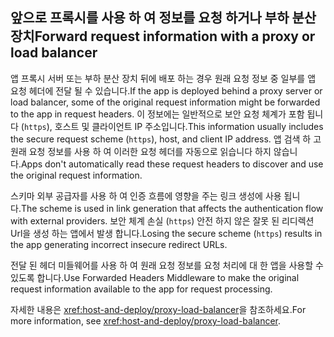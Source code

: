 ## <a name="forward-request-information-with-a-proxy-or-load-balancer"></a><span data-ttu-id="a5284-101">앞으로 프록시를 사용 하 여 정보를 요청 하거나 부하 분산 장치</span><span class="sxs-lookup"><span data-stu-id="a5284-101">Forward request information with a proxy or load balancer</span></span>

<span data-ttu-id="a5284-102">앱 프록시 서버 또는 부하 분산 장치 뒤에 배포 하는 경우 원래 요청 정보 중 일부를 앱 요청 헤더에 전달 될 수 있습니다.</span><span class="sxs-lookup"><span data-stu-id="a5284-102">If the app is deployed behind a proxy server or load balancer, some of the original request information might be forwarded to the app in request headers.</span></span> <span data-ttu-id="a5284-103">이 정보에는 일반적으로 보안 요청 체계가 포함 됩니다 (`https`), 호스트 및 클라이언트 IP 주소입니다.</span><span class="sxs-lookup"><span data-stu-id="a5284-103">This information usually includes the secure request scheme (`https`), host, and client IP address.</span></span> <span data-ttu-id="a5284-104">앱 검색 하 고 원래 요청 정보를 사용 하 여 이러한 요청 헤더를 자동으로 읽습니다 하지 않습니다.</span><span class="sxs-lookup"><span data-stu-id="a5284-104">Apps don't automatically read these request headers to discover and use the original request information.</span></span>

<span data-ttu-id="a5284-105">스키마 외부 공급자를 사용 하 여 인증 흐름에 영향을 주는 링크 생성에 사용 됩니다.</span><span class="sxs-lookup"><span data-stu-id="a5284-105">The scheme is used in link generation that affects the authentication flow with external providers.</span></span> <span data-ttu-id="a5284-106">보안 체계 손실 (`https`) 안전 하지 않은 잘못 된 리디렉션 Url을 생성 하는 앱에서 발생 합니다.</span><span class="sxs-lookup"><span data-stu-id="a5284-106">Losing the secure scheme (`https`) results in the app generating incorrect insecure redirect URLs.</span></span>

<span data-ttu-id="a5284-107">전달 된 헤더 미들웨어를 사용 하 여 원래 요청 정보를 요청 처리에 대 한 앱을 사용할 수 있도록 합니다.</span><span class="sxs-lookup"><span data-stu-id="a5284-107">Use Forwarded Headers Middleware to make the original request information available to the app for request processing.</span></span>

<span data-ttu-id="a5284-108">자세한 내용은 <xref:host-and-deploy/proxy-load-balancer>을 참조하세요.</span><span class="sxs-lookup"><span data-stu-id="a5284-108">For more information, see <xref:host-and-deploy/proxy-load-balancer>.</span></span>
